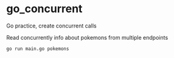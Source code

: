 # go_concurrent
Go practice, create concurrent calls

Read concurrently info about pokemons from multiple endpoints

```
go run main.go pokemons
```
